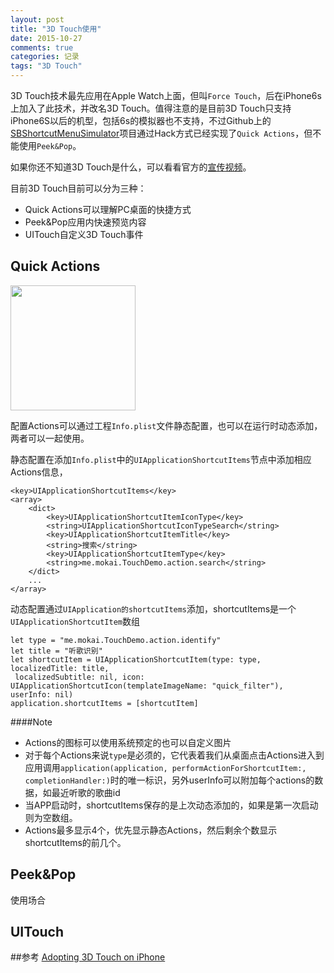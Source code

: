 ```yaml
---
layout: post
title: "3D Touch使用"
date: 2015-10-27
comments: true
categories: 记录
tags: "3D Touch"
---
```


3D Touch技术最先应用在Apple Watch上面，但叫`Force Touch`，后在iPhone6s上加入了此技术，并改名3D Touch。值得注意的是目前3D Touch只支持iPhone6S以后的机型，包括6s的模拟器也不支持，不过Github上的[SBShortcutMenuSimulator](https://github.com/DeskConnect/SBShortcutMenuSimulator)项目通过Hack方式已经实现了`Quick Actions`，但不能使用`Peek&Pop`。

<!--more-->

如果你还不知道3D Touch是什么，可以看看官方的[宣传视频](http://images.apple.com/media/us/iphone-6s/2015/dhs3b549_75f9_422a_9470_4a09e709b350/films/feature/iphone6s-feature-cc-us-20150909_r848-9dwc.mov)。


目前3D Touch目前可以分为三种：

* Quick Actions可以理解PC桌面的快捷方式
* Peek&Pop应用内快速预览内容
* UITouch自定义3D Touch事件

## Quick Actions

<image src='https://raw.githubusercontent.com/mokai/3DTouchDemo/master/1.png' width='200'/>

配置Actions可以通过工程`Info.plist`文件静态配置，也可以在运行时动态添加，两者可以一起使用。

静态配置在添加`Info.plist`中的`UIApplicationShortcutItems`节点中添加相应Actions信息，

```
<key>UIApplicationShortcutItems</key>
<array>
	<dict>
		<key>UIApplicationShortcutItemIconType</key>
		<string>UIApplicationShortcutIconTypeSearch</string>
		<key>UIApplicationShortcutItemTitle</key>
		<string>搜索</string>
		<key>UIApplicationShortcutItemType</key>
		<string>me.mokai.TouchDemo.action.search</string>
	</dict>
	...
</array>
```	

动态配置通过`UIApplication的shortcutItems`添加，shortcutItems是一个`UIApplicationShortcutItem`数组

```
let type = "me.mokai.TouchDemo.action.identify"
let title = "听歌识别"
let shortcutItem = UIApplicationShortcutItem(type: type, localizedTitle: title,
 localizedSubtitle: nil, icon: UIApplicationShortcutIcon(templateImageName: "quick_filter"), userInfo: nil)
application.shortcutItems = [shortcutItem]
```
####Note

* Actions的图标可以使用系统预定的也可以自定义图片
* 对于每个Actions来说`type`是必须的，它代表着我们从桌面点击Actions进入到应用调用`application(application, performActionForShortcutItem:, completionHandler:)`时的唯一标识，另外userInfo可以附加每个actions的数据，如最近听歌的歌曲id
* 当APP启动时，shortcutItems保存的是上次动态添加的，如果是第一次启动则为空数组。
* Actions最多显示4个，优先显示静态Actions，然后剩余个数显示shortcutItems的前几个。


## Peek&Pop

使用场合

## UITouch


##参考
[Adopting 3D Touch on iPhone](https://developer.apple.com/library/ios/documentation/UserExperience/Conceptual/Adopting3DTouchOniPhone/)




